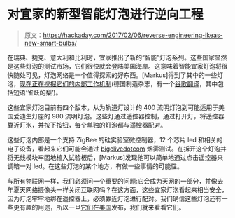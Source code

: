 # 对宜家的新型智能灯泡进行逆向工程

> 原文：<https://hackaday.com/2017/02/06/reverse-engineering-ikeas-new-smart-bulbs/>

在瑞典、捷克、意大利和比利时，宜家推出了新的“智能”灯泡系列。这些国家显然是这些灯泡的测试市场，它们很快就会登陆美国海岸。这意味着智能宜家灯泡将很快随处可见，灯泡网络是一个值得探索的好东西。[Markus]得到了其中的一些灯泡，[现在正在挖掘它们的内部工作机制](https://www.heise.de/make/artikel/Ikea-Tradfri-Das-steckt-im-Smart-Home-aus-dem-Moebelhaus-3597295.html)(德国制造杂志，有一个[谷歌翻译](https://translate.google.com/translate?sl=de&tl=en&js=y&prev=_t&hl=en&ie=UTF-8&u=https%3A%2F%2Fwww.heise.de%2Fmake%2Fartikel%2FIkea-Tradfri-Das-steckt-im-Smart-Home-aus-dem-Moebelhaus-3597295.html&edit-text=&act=url)，其中包括短语‘雀跃的梨’)。

这些宜家灯泡目前有四个版本，从为轨道灯设计的 400 流明灯泡到可能适用于美国爱迪生灯座的 980 流明灯泡。这些灯通过遥控器控制，通过打开灯，将遥控器靠近灯泡，并按下按钮，每个单独的灯泡都与遥控器配对。

这些灯泡内部是一个支持 ZigBee 的硅实验室微控制器，12 个芯片 led 和相关的电子设备，看起来它们可能会通过 [bigclivedotcom](https://www.youtube.com/user/bigclivedotcom/videos) 烟雾测试。在拆开这个灯泡并将无线模块牢固地植入试验板后，[Markus]发现他可以简单地通过点击遥控器来调暗一对 led。在这些灯泡的某个地方，有做一些事情的可能性。

与所有物联网一样，我们必须问一个重要的问题:它会成为天网的一部分，并像去年夏天网络摄像头一样关闭互联网吗？在这方面，这些宜家灯泡看起来相当安全，因为灯泡牢牢地绑在遥控器上，必须靠近灯泡进行配对。我们确信这些灯泡还有一些更有趣的用途，所以一旦[它们在美国](https://fccid.io/FHO-E1526)发布，我们就来看看它们。